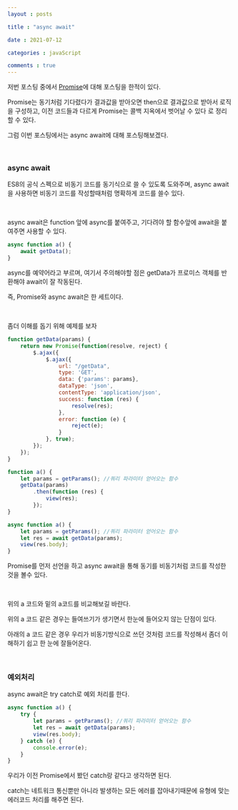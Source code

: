 ```yaml
---
layout : posts

title : "async await"

date : 2021-07-12

categories : javaScript

comments : true
---
```




저번 포스팅 중에서 [Promise](https://pkt369.github.io/javascript/javaScript_Promise/)에 대해 포스팅을 한적이 있다. 

Promise는 동기처럼 기다렸다가 결과값을 받아오면 then으로 결과값으로 받아서 로직을 구성하고, 이전 코드들과 다르게 Promise는 콜백 지옥에서 벗어날 수 있다 로 정리할 수 있다.

그럼 이번 포스팅에서는 async await에 대해 포스팅해보겠다.

<br>

### async await

ES8의 공식 스펙으로 비동기 코드를 동기식으로 쓸 수 있도록 도와주며, async await을 사용하면 비동기 코드를 작성할때처럼 명확하게 코드를 쓸수 있다.

<br>

async await은 function 앞에 async를 붙여주고, 기다려야 할 함수앞에 await을 붙여주면 사용할 수 있다.

```javascript
async function a() {
    await getData();
}
```

async를 예약어라고 부르며, 여기서 주의해야할 점은 getData가 프로미스 객체를 반환해야 await이 잘 작동된다.

즉, Promise와 async await은 한 세트이다.

<br>

좀더 이해를 돕기 위해 예제를 보자

```javascript
function getData(params) {
    return new Promise(function(resolve, reject) {
        $.ajax({
            $.ajax({
                url: "/getData",
                type: 'GET',
                data: {'params': params},
                dataType: 'json',
                contentType: 'application/json',
                success: function (res) {
                    resolve(res);
                },
                error: function (e) {
                    reject(e);
                }
            }, true);
        });
    });
}

function a() {
	let params = getParams(); //쿼리 파라미터 얻어오는 함수
    getData(params)
    	.then(function (res) {
        	view(res);
    	});
}

async function a() {
	let params = getParams(); //쿼리 파라미터 얻어오는 함수
	let res = await getData(params);
    view(res.body);
}
```

Promise를 먼저 선언을 하고  async await을 통해 동기를 비동기처럼 코드를 작성한 것을 볼수 있다.

<br>

위의 a 코드와 밑의 a코드를 비교해보길 바란다.

위의 a 코드 같은 경우는 들여쓰기가 생기면서 한눈에 들어오지 않는 단점이 있다.

아래의 a 코드 같은 경우 우리가 비동기방식으로 쓰던 것처럼 코드를 작성해서 좀더 이해하기 쉽고 한 눈에 잘들어온다.

<br>

### 예외처리

async await은 try catch로 예외 처리를 한다.

```javascript
async function a() {
    try {
        let params = getParams(); //쿼리 파라미터 얻어오는 함수
        let res = await getData(params);
   		view(res.body);
    } catch (e) {
        console.error(e);
    }
}
```

우리가 이전 Promise에서 봤던 catch랑 같다고 생각하면 된다.

catch는 네트워크 통신뿐만 아니라 발생하는 모든 에러를 잡아내기때문에 유형에 맞는 에러코드 처리를 해주면 된다.

